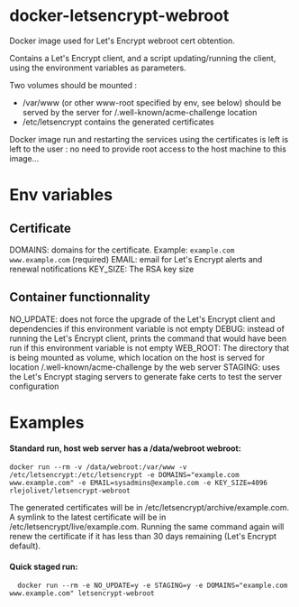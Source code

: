 # docker-letsencrypt-webroot
Docker image used for Let's Encrypt webroot cert obtention.

Contains a Let's Encrypt client, and a script updating/running the client,
using the environment variables as parameters.

Two volumes should be mounted :
- /var/www (or other www-root specified by env, see below) should be served
  by the server for /.well-known/acme-challenge location
- /etc/letsencrypt contains the generated certificates

Docker image run and restarting the services using the certificates is left
is left to the user : no need to provide root access to the host machine
to this image...

# Env variables

## Certificate
DOMAINS: domains for the certificate. Example: `example.com www.example.com` (required)
EMAIL: email for Let's Encrypt alerts and renewal notifications
KEY_SIZE: The RSA key size

## Container functionnality
NO_UPDATE: does not force the upgrade of the Let's Encrypt client and
dependencies if this environment variable is not empty
DEBUG: instead of running the Let's Encrypt client, prints the command
that would have been run if this environment variable is not empty
WEB_ROOT: The directory that is being mounted as volume, which location
on the host is served for location /.well-known/acme-challenge by the
web server
STAGING: uses the Let's Encrypt staging servers to generate fake certs
to test the server configuration

# Examples

#### Standard run, host web server has a /data/webroot webroot:

    docker run --rm -v /data/webroot:/var/www -v /etc/letsencrypt:/etc/letsencrypt -e DOMAINS="example.com www.example.com" -e EMAIL=sysadmins@example.com -e KEY_SIZE=4096 rlejolivet/letsencrypt-webroot

The generated certificates will be in /etc/letsencrypt/archive/example.com.
A symlink to the latest certificate will be in /etc/letsencrypt/live/example.com.
Running the same command again will renew the certificate if it has less than 30 days remaining (Let's Encrypt default).

#### Quick staged run:

      docker run --rm -e NO_UPDATE=y -e STAGING=y -e DOMAINS="example.com www.example.com" letsencrypt-webroot
